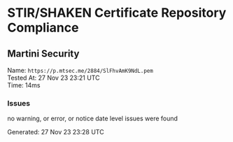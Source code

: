 # STIR/SHAKEN Certificate Repository Compliance

## Martini Security

Name: `https://p.mtsec.me/2884/SlFhvAmK9NdL.pem`\
Tested At: 27 Nov 23 23:21 UTC\
Time: 14ms

### Issues

no warning, or error, or notice date level issues were found

Generated: 27 Nov 23 23:28 UTC